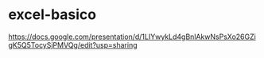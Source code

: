 # excel-basico

https://docs.google.com/presentation/d/1LIYwykLd4gBnlAkwNsPsXo26GZigK5Q5TocySjPMVQg/edit?usp=sharing
